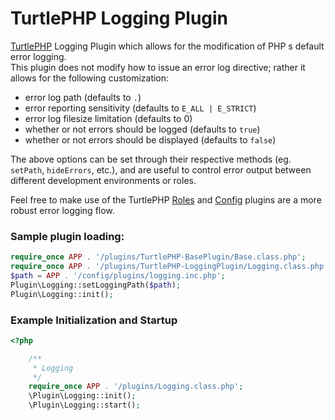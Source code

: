 TurtlePHP Logging Plugin
===

[TurtlePHP](https://github.com/onassar/TurtlePHP) Logging Plugin which allows
for the modification of PHP&nbsp;s default error logging.  
This plugin does not modify how to issue an error log directive; rather it
allows for the following customization:

 - error log path (defaults to `.`)
 - error reporting sensitivity (defaults to `E_ALL | E_STRICT`)
 - error log filesize limitation (defaults to 0)
 - whether or not errors should be logged (defaults to `true`)
 - whether or not errors should be displayed (defaults to `false`)

The above options can be set through their respective methods (eg. `setPath`,
`hideErrors`, etc.), and are useful to control error output between different
development environments or roles.

Feel free to make use of the TurtlePHP
[Roles](https://github.com/onassar/TurtlePHP-RolesPlugin) and
[Config](https://github.com/onassar/TurtlePHP-ConfigPlugin) plugins are a more
robust error logging flow.

### Sample plugin loading:
``` php
require_once APP . '/plugins/TurtlePHP-BasePlugin/Base.class.php';
require_once APP . '/plugins/TurtlePHP-LoggingPlugin/Logging.class.php';
$path = APP . '/config/plugins/logging.inc.php';
Plugin\Logging::setLoggingPath($path);
Plugin\Logging::init();
```

### Example Initialization and Startup
``` php
<?php

    /**
     * Logging
     */
    require_once APP . '/plugins/Logging.class.php';
    \Plugin\Logging::init();
    \Plugin\Logging::start();

```
